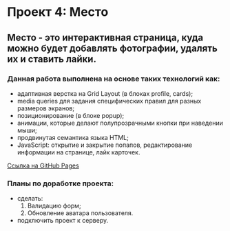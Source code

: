 # Проект 4: Место
## Место - это интерактивная страница, куда можно будет добавлять фотографии, удалять их и ставить лайки. 
### Данная работа выполнена на основе таких технологий как:
* адаптивная верстка на Grid Layout (в блоках profile, cards);
* media queries для задания специфических правил для разных размеров экранов;
* позиционирование (в блоке popup);
* анимации, которые делают полупрозрачными кнопки при наведении мыши;
* продвинутая семантика языка HTML;
* JavaScript: открытие и закрытие попапов, редактирование информации на странице, лайк карточек.

[Ссылка на GitHub Pages](https://b-o-e-v.github.io/mesto/)

### Планы по доработке проекта:
* сделать:
    1. Валидацию форм;
    2. Обновление аватара пользователя.
* подключить проект к серверу.

